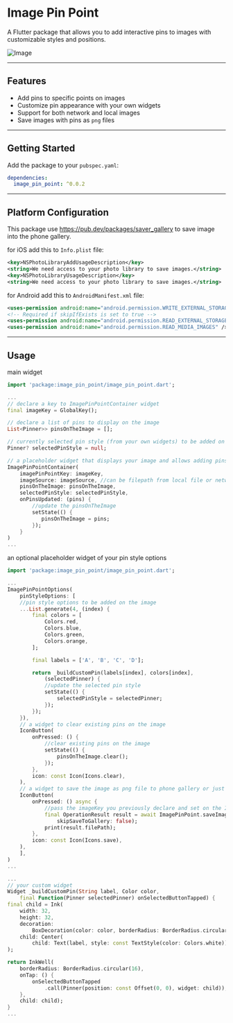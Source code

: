 # Image Pin Point

A Flutter package that allows you to add interactive pins to images with customizable styles and positions.

![Image](./screenshot/usage_example.gif?raw=true)

---

## Features

- Add pins to specific points on images
- Customize pin appearance with your own widgets
- Support for both network and local images
- Save images with pins as `png` files 

---

## Getting Started

Add the package to your `pubspec.yaml`:
```yaml
dependencies:
  image_pin_point: ^0.0.2
```

---

## Platform Configuration
This package use https://pub.dev/packages/saver_gallery to save image into the phone gallery.

for iOS add this to `Info.plist` file:

```xml
<key>NSPhotoLibraryAddUsageDescription</key>
<string>We need access to your photo library to save images.</string>
<key>NSPhotoLibraryUsageDescription</key>
<string>We need access to your photo library to save images.</string>
```

for Android add this to `AndroidManifest.xml` file:

```xml
<uses-permission android:name="android.permission.WRITE_EXTERNAL_STORAGE" tools:ignore="ScopedStorage" />
<!-- Required if skipIfExists is set to true -->
<uses-permission android:name="android.permission.READ_EXTERNAL_STORAGE" />
<uses-permission android:name="android.permission.READ_MEDIA_IMAGES" />
```

---

## Usage

main widget
```dart
import 'package:image_pin_point/image_pin_point.dart';

...
// declare a key to ImagePinPointContainer widget
final imageKey = GlobalKey();

// declare a list of pins to display on the image
List<Pinner>> pinsOnTheImage = [];

// currently selected pin style (from your own widgets) to be added on the image
Pinner? selectedPinStyle = null;

// a placeholder widget that displays your image and allows adding pins at specific points
ImagePinPointContainer(
    imagePinPointKey: imageKey,
    imageSource: imageSource, //can be filepath from local file or network url
    pinsOnTheImage: pinsOnTheImage,
    selectedPinStyle: selectedPinStyle,
    onPinsUpdated: (pins) {
        //update the pinsOnTheImage
        setState(() {
           pinsOnTheImage = pins;
        });
    }
)
...

```

an optional placeholder widget of your pin style options  
```dart
import 'package:image_pin_point/image_pin_point.dart';

...
ImagePinPointOptions(
    pinStyleOptions: [
    //pin style options to be added on the image
    ...List.generate(4, (index) {
        final colors = [
            Colors.red,
            Colors.blue,
            Colors.green,
            Colors.orange,
        ];

        final labels = ['A', 'B', 'C', 'D'];

        return _buildCustomPin(labels[index], colors[index],
            (selectedPinner) {
            //update the selected pin style
            setState(() {
                selectedPinStyle = selectedPinner;
            });
        });
    }),
    // a widget to clear existing pins on the image
    IconButton(
        onPressed: () {
            //clear existing pins on the image
            setState(() {
                pinsOnTheImage.clear();
            });
        },
        icon: const Icon(Icons.clear),
    ),
    // a widget to save the image as png file to phone gallery or just use filePath result from the return value
    IconButton(
        onPressed: () async {
            //pass the imageKey you previously declare and set on the ImagePinPointContainer
            final OperationResult result = await ImagePinPoint.saveImage(imageKey, 
                skipSaveToGallery: false);
            print(result.filePath);
        },
        icon: const Icon(Icons.save),
    ),
    ],
)
...

...
// your custom widget
Widget _buildCustomPin(String label, Color color,
    final Function(Pinner selectedPinner) onSelectedButtonTapped) {
final child = Ink(
    width: 32,
    height: 32,
    decoration:
        BoxDecoration(color: color, borderRadius: BorderRadius.circular(16)),
    child: Center(
        child: Text(label, style: const TextStyle(color: Colors.white))),
);

return InkWell(
    borderRadius: BorderRadius.circular(16),
    onTap: () {
        onSelectedButtonTapped
            .call(Pinner(position: const Offset(0, 0), widget: child));
    },
    child: child);
}
...

```
